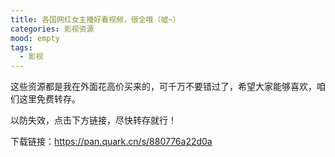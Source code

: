```yaml
---
title: 各国网红女主播好看视频，很全哦（嘘~）
categories: 影视资源
mood: empty
tags:
  - 影视
---
```








这些资源都是我在外面花高价买来的，可千万不要错过了，希望大家能够喜欢，咱们这里免费转存。




以防失效，点击下方链接，尽快转存就行！




下载链接：https://pan.quark.cn/s/880776a22d0a








